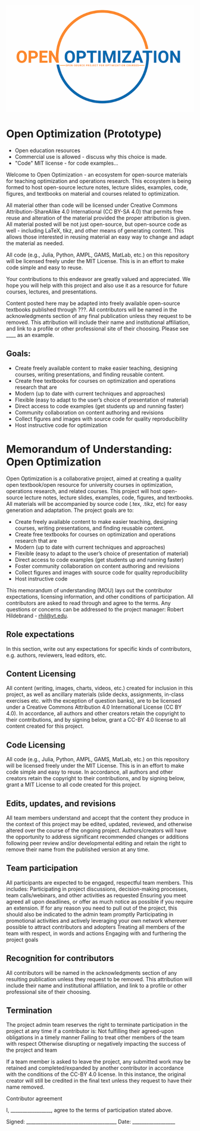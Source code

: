 
![](content/figures/figures-static/open-optimization-logo-crop.png)

# Open Optimization (Prototype)

- Open education resources
- Commercial use is allowed - discuss why this choice is made.
- "Code" MIT license - for code examples...

Welcome to Open Optimization - an ecosystem for open-source materials for teaching optimization and operations research.  This ecosystem is being formed to host open-source lecture notes, lecture slides, examples, code, figures, and textbooks on material and courses related to optimization.  

All material other than code will be licensed under Creative Commons Attribution-ShareAlike 4.0 International (CC BY-SA 4.0) that permits free reuse and alteration of the material provided the proper attribution is given.  All material posted will be not just open-source, but open-source code as well - including LaTeX, tikz, and other means of generating content.  This allows those interested in reusing material an easy way to change and adapt the material as needed.

All code (e.g., Julia, Python, AMPL, GAMS, MatLab, etc.) on this repository will be licensed freely under the MIT License.  This is in an effort to make code simple and easy to reuse.

Your contributions to this endeavor are greatly valued and appreciated.  We hope you will help with this project and also use it as a resource for future courses, lectures, and presentations.

Content posted here may be adapted into freely available open-source textbooks published through ???.  All contributors will be named in the acknowledgments section of any final publication unless they request to be removed. This attribution will include their name and institutional affiliation, and link to a profile or other professional site of their choosing.    Please see ____ as an example.

## Goals:
- Create freely available content to make easier teaching, designing courses, writing presentations, and finding reusable content.
- Create free textbooks for courses on optimization and operations research that are
- Modern (up to date with current techniques and approaches)
- Flexible (easy to adapt to the user’s choice of presentation of material)
- Direct access to code examples (get students up and running faster)
- Community collaboration on content authoring and revisions
- Collect figures and images with source code for quality reproducibility
- Host instructive code for optimization



# Memorandum of Understanding: Open Optimization
Open Optimization is a collaborative project, aimed at creating a quality open textbook/open resource for university courses in optimization, operations research, and related courses. This project will host open-source lecture notes, lecture slides, examples, code, figures, and textbooks.  All materials will be accompanied by source code (.tex, .tikz, etc) for easy generation and adaptation.  The project goals are to:
- Create freely available content to make easier teaching, designing courses, writing presentations, and finding reusable content.
- Create free textbooks for courses on optimization and operations research that are
- Modern (up to date with current techniques and approaches)
- Flexible (easy to adapt to the user’s choice of presentation of material)
- Direct access to code examples (get students up and running faster)
- Foster community collaboration on content authoring and revisions
- Collect figures and images with source code for quality reproducibility
- Host instructive code


This memorandum of understanding (MOU) lays out the contributor expectations, licensing information, and other conditions of participation. All contributors are asked to read through and agree to the terms. Any questions or concerns can be addressed to the project manager: Robert Hildebrand - rhil@vt.edu.

## Role expectations
In this section, write out any expectations for specific kinds of contributors, e.g. authors, reviewers, lead editors, etc.

## Content Licensing
All content (writing, images, charts, videos, etc.) created for inclusion in this project, as well as ancillary materials (slide decks, assignments, in-class exercises etc. with the exception of question banks), are to be licensed under a Creative Commons Attribution 4.0 International License (CC BY 4.0). In accordance, all authors and other creators retain the copyright to their contributions, and by signing below, grant a CC-BY 4.0 license to all content created for this project.

## Code Licensing
All code (e.g., Julia, Python, AMPL, GAMS, MatLab, etc.) on this repository will be licensed freely under the MIT License.  This is in an effort to make code simple and easy to reuse.  In accordance, all authors and other creators retain the copyright to their contributions, and by signing below, grant a MIT License to all code created for this project.

## Edits, updates, and revisions
All team members understand and accept that the content they produce in the context of this project may be edited, updated, reviewed, and otherwise altered over the course of the ongoing project. Authors/creators will have the opportunity to address significant recommended changes or additions following peer review and/or developmental editing and retain the right to remove their name from the published version at any time.

## Team participation
All participants are expected to be engaged, respectful team members. This includes:
Participating in project discussions, decision-making processes, team calls/webinars, and other activities as requested
Ensuring you meet agreed all upon deadlines, or offer as much notice as possible if you require an extension. If for any reason you need to pull out of the project, this should also be indicated to the admin team promptly 
Participating in promotional activities and actively leveraging your own network wherever possible to attract contributors and adopters
Treating all members of the team with respect, in words and actions
Engaging with and furthering the project goals

## Recognition for contributors
All contributors will be named in the acknowledgments section of any resulting publication unless they request to be removed. This attribution will include their name and institutional affiliation, and link to a profile or other professional site of their choosing.

## Termination
The project admin team reserves the right to terminate participation in the project at any time if a contributor is:
Not fulfilling their agreed-upon obligations in a timely manner
Failing to treat other members of the team with respect
Otherwise disrupting or negatively impacting the success of the project and team

If a team member is asked to leave the project, any submitted work may be retained and completed/expanded by another contributor in accordance with the conditions of the CC-BY 4.0 license. In this instance, the original creator will still be credited in the final text unless they request to have their name removed.

Contributor agreement

I, _________________, agree to the terms of participation stated above.

Signed: ______________________________________      Date: __________________
